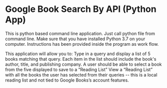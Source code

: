 # Google Book Search By API (Python App)
This is python based command line application. Just call python file from command line. Make sure that you have installed Python 3.7 on your computer. Instructions has been provided inside the program as work flow. 

This application will allow you to:
Type in a query and display a list of 5 books matching that query.
Each item in the list should include the book's author, title, and publishing company.
A user should be able to select a book from the five displayed to save to a “Reading List”
View a “Reading List” with all the books the user has selected from their queries -- this is a local reading list and not tied to Google Books’s account features.
